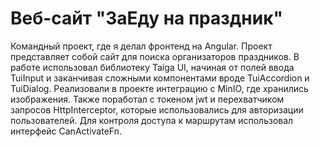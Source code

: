 # Веб-сайт "ЗаЕду на праздник"

Командный проект, где я делал фронтенд на Angular. Проект представляет собой сайт для поиска организаторов праздников. В работе использовал библиотеку Taiga UI, начиная от полей ввода TuiInput и заканчивая сложными компонентами вроде TuiAccordion и TuiDialog. Реализовали в проекте интеграцию с MinIO, где хранились изображения. Также поработал с токеном jwt и перехватчиком запросов HttpInterceptor, которые использовались для авторизации пользователей. Для контроля доступа к маршрутам использовал интерфейс CanActivateFn.
